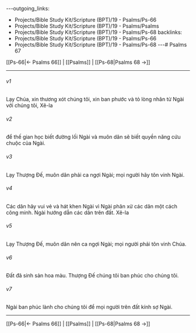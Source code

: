 ---outgoing_links:
  - Projects/Bible Study Kit/Scripture (BPT)/19 - Psalms/Ps-66
  - Projects/Bible Study Kit/Scripture (BPT)/19 - Psalms/Psalms
  - Projects/Bible Study Kit/Scripture (BPT)/19 - Psalms/Ps-68
backlinks:
  - Projects/Bible Study Kit/Scripture (BPT)/19 - Psalms/Ps-66
  - Projects/Bible Study Kit/Scripture (BPT)/19 - Psalms/Ps-68
---# Psalms 67

[[Ps-66|← Psalms 66]] | [[Psalms]] | [[Ps-68|Psalms 68 →]]
***



###### v1 
Lạy Chúa, xin thương xót chúng tôi, xin ban phước và tỏ lòng nhân từ Ngài với chúng tôi, Xê-la 

###### v2 
để thế gian học biết đường lối Ngài và muôn dân sẽ biết quyền năng cứu chuộc của Ngài. 

###### v3 
Lạy Thượng Đế, muôn dân phải ca ngợi Ngài; mọi người hãy tôn vinh Ngài. 

###### v4 
Các dân hãy vui vẻ và hát khen Ngài vì Ngài phân xử các dân một cách công minh. Ngài hướng dẫn các dân trên đất. Xê-la 

###### v5 
Lạy Thượng Đế, muôn dân nên ca ngợi Ngài; mọi người phải tôn vinh Chúa. 

###### v6 
Đất đã sinh sản hoa màu. Thượng Đế chúng tôi ban phúc cho chúng tôi. 

###### v7 
Ngài ban phúc lành cho chúng tôi để mọi người trên đất kính sợ Ngài.

***
[[Ps-66|← Psalms 66]] | [[Psalms]] | [[Ps-68|Psalms 68 →]]
